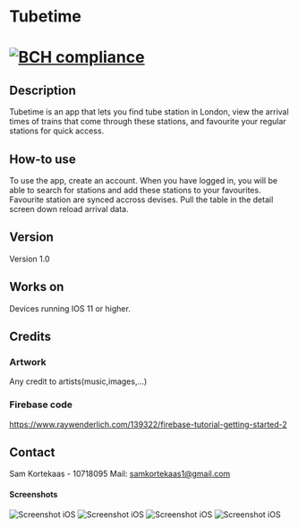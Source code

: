 # Tubetime

[![BCH compliance](https://bettercodehub.com/edge/badge/skrtks/TRANSIT?branch=master)](https://bettercodehub.com/)
======
## Description

Tubetime is an app that lets you find tube station in London, view the arrival times of trains that come through these stations, and favourite your regular stations for quick access.

## How-to use
To use the app, create an account. When you have logged in, you will be able to search for stations and add these stations to your favourites. Favourite station are synced accross devises. Pull the table in the detail screen down reload arrival data.

## Version 
Version 1.0

## Works on
Devices running IOS 11 or higher.

## Credits
### Artwork
Any credit to artists(music,images,...)

### Firebase code
https://www.raywenderlich.com/139322/firebase-tutorial-getting-started-2

## Contact

Sam Kortekaas - 10718095
Mail: samkortekaas1@gmail.com

#### Screenshots

![Screenshot iOS](ScreenShots/LoginScreen.png)
![Screenshot iOS](ScreenShots/FindStation.png)
![Screenshot iOS](ScreenShots/SearchResults.png)
![Screenshot iOS](ScreenShots/DetailScreen.png)
